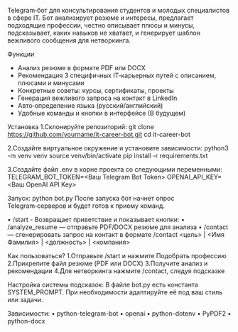 Telegram‑бот для консультирования студентов и молодых специалистов в сфере IT.
Бот анализирует резюме и интересы, предлагает подходящие профессии, честно описывает плюсы и минусы, подсказывает, каких навыков не хватает, и генерирует шаблон вежливого сообщения для нетворкинга.

Функции
- Анализ резюме в формате PDF или DOCX
- Рекомендация 3 специфичных IT‑карьерных путей с описанием, плюсами и минусами
- Конкретные советы: курсы, сертификаты, проекты
- Генерация вежливого запроса на контакт в LinkedIn
- Авто‑определение языка (русский/английский)
- Удобные команды и кнопки в интерфейсе (В будущем)

Установка
1.Склонируйте репозиторий: 
    git clone https://github.com/yourname/it-career-bot.git
    cd it-career-bot
    
2.Создайте виртуальное окружение и установите зависимости:
    python3 -m venv venv
    source venv/bin/activate
    pip install -r requirements.txt
    
3.Создайте файл .env в корне проекта со следующими переменными:
    TELEGRAM_BOT_TOKEN=<Ваш Telegram Bot Token>
    OPENAI_API_KEY=<Ваш OpenAI API Key>
    
Запуск:
  python bot.py
После запуска бот начнет опрос Telegram‑серверов и будет готов к приему команд.

• /start - Возвращает приветствие и показывает кнопки:
• /analyze_resume — отправьте PDF/DOCX резюме для анализа
• /contact — сгенерировать запрос на контакт в формате
/contact <цель> | <Имя Фамилия> | <должность> | <компания>

Как пользоваться?
  1.Отправьте /start и нажмите Подобрать профессию
  2.Прикрепите файл резюме (PDF или DOCX)
  3.Получите анализ и рекомендации
  4.Для нетворкинга нажмите /contact, следуя подсказке

Настройка системы подсказок: В файле bot.py есть константа SYSTEM_PROMPT. При необходимости адаптируйте её под ваш стиль или задачи.

Зависимости:
• python-telegram-bot
• openai
• python-dotenv
• PyPDF2
• python-docx
